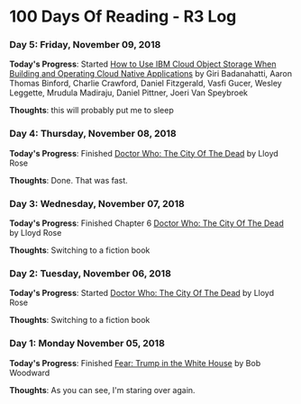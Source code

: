 # 100 Days Of Reading - R3 Log

### Day 5: Friday, November 09, 2018

**Today's Progress**:  Started [How to Use IBM Cloud Object Storage When Building and Operating Cloud Native Applications](http://www.redbooks.ibm.com/abstracts/redp5491.html?Open) by Giri Badanahatti, Aaron Thomas Binford, Charlie Crawford, Daniel Fitzgerald, Vasfi Gucer, Wesley Leggette, Mrudula Madiraju, Daniel Pittner, Joeri Van Speybroek

**Thoughts**:  this will probably put me to sleep 

### Day 4: Thursday, November 08, 2018

**Today's Progress**:  Finished [Doctor Who: The City Of The Dead](https://www.amazon.com/City-Dead-Doctor-Who/dp/0563538392) by Lloyd Rose

**Thoughts**:  Done.  That was fast.

### Day 3: Wednesday, November 07, 2018

**Today's Progress**:  Finished Chapter 6 [Doctor Who: The City Of The Dead](https://www.amazon.com/City-Dead-Doctor-Who/dp/0563538392) by Lloyd Rose

**Thoughts**:  Switching to a fiction book

### Day 2: Tuesday, November 06, 2018

**Today's Progress**:  Started [Doctor Who: The City Of The Dead](https://www.amazon.com/City-Dead-Doctor-Who/dp/0563538392) by Lloyd Rose

**Thoughts**:  Switching to a fiction book

### Day 1: Monday November 05, 2018

**Today's Progress**:  Finished [Fear: Trump in the White House](https://www.amazon.com/Fear-Trump-White-Bob-Woodward/dp/1501175513/ref=sr_1_3?ie=UTF8&qid=1541455374&sr=8-3&keywords=fear) by Bob Woodward

**Thoughts**:  As you can see, I'm staring over again.

